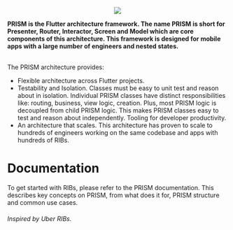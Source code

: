 <p align="center">
  <img src="https://user-images.githubusercontent.com/6190091/112744311-a70eaf80-8fa7-11eb-8378-ac91cee5773b.png">
</p>
<b>PRISM is the Flutter architecture framework. The name PRISM is short for Presenter, Router, Interactor, Screen and Model which are core components of this architecture. This framework is designed for mobile apps with a large number of engineers and nested states.</b>


<br>The PRISM architecture provides:

- Flexible architecture across Flutter projects.
- Testability and Isolation. Classes must be easy to unit test and reason about in isolation. Individual PRISM classes have distinct responsibilities like: routing, business, view logic, creation. Plus, most PRISM logic is decoupled from child PRISM logic. This makes PRISM classes easy to test and reason about independently.
Tooling for developer productivity. 
- An architecture that scales. This architecture has proven to scale to hundreds of engineers working on the same codebase and apps with hundreds of RIBs.

<h1> Documentation </h1>
To get started with RIBs, please refer to the PRISM documentation. This describes key concepts on PRISM, from what does it  for, PRISM structure and common use cases.

<h6>Inspired by Uber RIBs.</h6>

